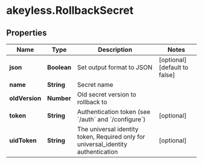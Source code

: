 # akeyless.RollbackSecret

## Properties

Name | Type | Description | Notes
------------ | ------------- | ------------- | -------------
**json** | **Boolean** | Set output format to JSON | [optional] [default to false]
**name** | **String** | Secret name | 
**oldVersion** | **Number** | Old secret version to rollback to | 
**token** | **String** | Authentication token (see &#x60;/auth&#x60; and &#x60;/configure&#x60;) | [optional] 
**uidToken** | **String** | The universal identity token, Required only for universal_identity authentication | [optional] 


